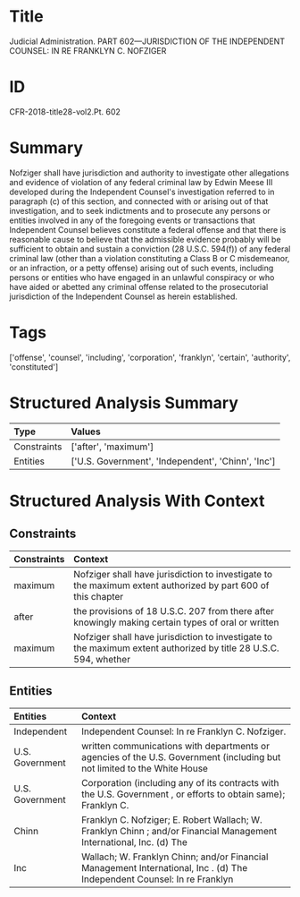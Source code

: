 # Title

 Judicial Administration. PART 602—JURISDICTION OF THE INDEPENDENT COUNSEL: IN RE FRANKLYN C. NOFZIGER


# ID

 CFR-2018-title28-vol2.Pt. 602


# Summary

Nofziger shall have jurisdiction and authority to investigate other allegations and evidence of violation of any federal criminal law by Edwin Meese III developed during the Independent Counsel's investigation referred to in paragraph (c) of this section, and connected with or arising out of that investigation, and to seek indictments and to prosecute any persons or entities involved in any of the foregoing events or transactions that Independent Counsel believes constitute a federal offense and that there is reasonable cause to believe that the admissible evidence probably will be sufficient to obtain and sustain a conviction (28 U.S.C. 594(f)) of any federal criminal law (other than a violation constituting a Class B or C misdemeanor, or an infraction, or a petty offense) arising out of such events, including persons or entities who have engaged in an unlawful conspiracy or who have aided or abetted any criminal offense related to the prosecutorial jurisdiction of the Independent Counsel as herein established.


# Tags

['offense', 'counsel', 'including', 'corporation', 'franklyn', 'certain', 'authority', 'constituted']


# Structured Analysis Summary

| Type        | Values                                             |
|:------------|:---------------------------------------------------|
| Constraints | ['after', 'maximum']                               |
| Entities    | ['U.S. Government', 'Independent', 'Chinn', 'Inc'] |


# Structured Analysis With Context

 


## Constraints

| Constraints   | Context                                                                                                          |
|:--------------|:-----------------------------------------------------------------------------------------------------------------|
| maximum       | Nofziger shall have jurisdiction to investigate to the maximum extent authorized by part 600 of this chapter     |
| after         | the provisions of 18 U.S.C. 207 from there after knowingly making certain types of oral or written               |
| maximum       | Nofziger shall have jurisdiction to investigate to the maximum extent authorized by title 28 U.S.C. 594, whether |


## Entities

| Entities        | Context                                                                                                                  |
|:----------------|:-------------------------------------------------------------------------------------------------------------------------|
| Independent     | Independent  Counsel: In re Franklyn C. Nofziger.                                                                        |
| U.S. Government | written communications with departments or agencies of the U.S. Government (including but not limited to the White House |
| U.S. Government | Corporation (including any of its contracts with the U.S. Government , or efforts to obtain same); Franklyn C.           |
| Chinn           | Franklyn C. Nofziger; E. Robert Wallach; W. Franklyn Chinn ; and/or Financial Management International, Inc. (d) The     |
| Inc             | Wallach; W. Franklyn Chinn; and/or Financial Management International, Inc . (d) The Independent Counsel: In re Franklyn |


